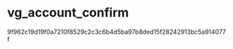 vg_account_confirm
==================
9f962c19d19f0a7210f8529c2c3c6b4d5ba97b8ded15f28242913bc5a914077f
